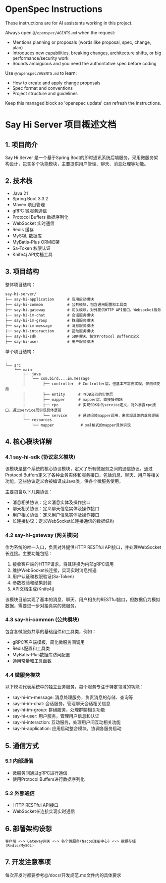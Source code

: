 <!-- OPENSPEC:START -->
# OpenSpec Instructions

These instructions are for AI assistants working in this project.

Always open `@/openspec/AGENTS.md` when the request:
- Mentions planning or proposals (words like proposal, spec, change, plan)
- Introduces new capabilities, breaking changes, architecture shifts, or big performance/security work
- Sounds ambiguous and you need the authoritative spec before coding

Use `@/openspec/AGENTS.md` to learn:
- How to create and apply change proposals
- Spec format and conventions
- Project structure and guidelines

Keep this managed block so 'openspec update' can refresh the instructions.

<!-- OPENSPEC:END -->

# Say Hi Server 项目概述文档

## 1. 项目简介

Say Hi Server 是一个基于Spring Boot的即时通讯系统后端服务，采用微服务架构设计，包含多个功能模块，主要提供用户管理、聊天、消息处理等功能。

## 2. 技术栈

- Java 21
- Spring Boot 3.3.2
- Maven 项目管理
- gRPC 微服务通信
- Protocol Buffers 数据序列化
- WebSocket 实时通信
- Redis 缓存
- MySQL 数据库
- MyBatis-Plus ORM框架
- Sa-Token 权限认证
- Knife4j API文档工具

## 3. 项目结构

整体项目结构：

```
say-hi-server/
├── say-hi-application      # 应用启动模块
├── say-hi-common           # 公共模块，包含通用配置和工具类
├── say-hi-gateway          # 网关模块，对外提供HTTP API接口、Websocket服务
├── say-hi-im-chat          # 会话服务模块
├── say-hi-im-group         # 群组服务模块
├── say-hi-im-message       # 消息服务模块
├── say-hi-interaction      # 互动服务模块
├── say-hi-sdk              # SDK模块，包含Protocol Buffers定义
├── say-hi-user             # 用户服务模块
```

单个项目结构：

```
.
└── src
    └── main
        ├── java
        │   └── com.bird....im.message
        │        ├── controller  # Controller层，但基本不需要实现，仅测试使用
        │        ├── entity      # 与DB交互的实体层
        │        ├── mapper      # mapper层，直接操作DB
        │        ├── rpc         # 实现SDK中的service定义，对外暴露rpc接口，通过service层实现具体逻辑
        │        └── service     # 通过组装mapper调用，来实现具体的业务逻辑
        └── resources
            └── mapper            # xml格式的mapper具体实现
```



## 4. 核心模块详解

### 4.1 say-hi-sdk (协议定义模块)

该模块是整个系统的核心协议模块，定义了所有微服务之间的通信协议。通过Protocol Buffers定义了各种业务实体和服务接口，包括消息、聊天、用户等相关功能。这些协议定义会被编译成Java类，供各个微服务使用。

主要包含以下几类协议：

- 消息相关协议：定义消息实体及操作接口
- 聊天相关协议：定义聊天信息实体及操作接口
- 用户相关协议：定义用户信息实体及操作接口
- 长连接协议：定义WebSocket长连接通信的数据结构

### 4.2 say-hi-gateway (网关模块)

作为系统的唯一入口，负责对外提供HTTP RESTful API接口，并处理WebSocket长连接。主要功能包括：

1. 接收客户端的HTTP请求，将其转换为内部gRPC调用
2. 维护WebSocket长连接，实现实时消息推送
3. 用户认证和权限验证(Sa-Token)
4. 参数校验和结果封装
5. API文档生成(Knife4j)

该模块目前实现了基本的消息、聊天、用户相关的RESTful接口，但数据仍为模拟数据，需要进一步对接真实的微服务。

### 4.3 say-hi-common (公共模块)

包含各微服务共享的基础组件和工具类，例如：

- gRPC客户端模板，简化微服务间调用
- Redis配置和工具类
- MyBatis-Plus数据库访问配置
- 通用常量和工具函数

### 4.4 微服务模块

以下模块代表系统中的独立业务服务，每个服务专注于特定领域的功能：

- say-hi-im-message: 消息处理服务，负责消息的存储、查询等
- say-hi-im-chat: 会话服务，管理聊天会话相关信息
- say-hi-im-group: 群组服务，处理群聊相关功能
- say-hi-user: 用户服务，管理用户信息和认证
- say-hi-interaction: 互动服务，处理用户间互动相关功能
- say-hi-application: 应用启动整合模块，协调各服务启动

## 5. 通信方式

### 5.1 内部通信

- 微服务间通过gRPC进行通信
- 使用Protocol Buffers进行数据序列化

### 5.2 外部通信

- HTTP RESTful API接口
- WebSocket长连接实现实时通信

## 6. 部署架构设想

```
客户端 <-> Gateway网关 <-> 各个微服务(Nacos注册中心) <-> 数据存储(Redis/MySQL)
```

## 7. 开发注意事项

每次开发时都要参考@/docs/开发规范.md文件内的具体要求
